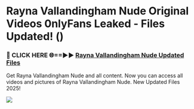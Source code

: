 # Rayna Vallandingham Nude Original Videos 0nlyFans Leaked - Files Updated! ()

<h3>🔴 CLICK HERE 🌐==►► <a href="https://tinyurl.com/2p9ay9w9" rel="nofollow">Rayna Vallandingham Nude Updated Files</a></h3>

Get Rayna Vallandingham Nude and all content. Now you can access all videos and pictures of Rayna Vallandingham Nude. New Updated Files 2025!

[![](https://i.imgur.com/KQgVmj3.gif)](https://tinyurl.com/2p9ay9w9)
